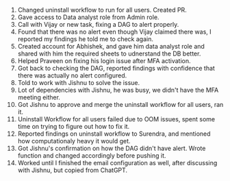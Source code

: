 1. Changed uninstall workflow to run for all users. Created PR.
2. Gave access to Data analyst role from Admin role.
3. Call with Vijay or new task, fixing a DAG to alert properly.
4. Found that there was no alert even though Vijay claimed there was, I reported my findings he told me to check again.
5. Created account for Abhishek, and gave him data analyst role and shared with him the required sheets to udnerstand the DB better.
6. Helped Praveen on fixing his login issue after MFA activation.
7. Got back to checking the DAG, reported findings with confidence that there was actually no alert configured.
8. Told to work with Jishnu to solve the issue.
9. Lot of dependencies with Jishnu, he was busy, we didn't have the MFA meeting either.
10. Got Jishnu to approve and merge the uninstall workflow for all users, ran it.
11. Uninstall Workflow for all users failed due to OOM issues, spent some time on trying to figure out how to fix it.
12. Reported findings on uninstall workflow to Surendra, and mentioned how computationaly heavy it would get.
13. Got Jishnu's confirmation on how the DAG didn't have alert. Wrote function and changed accordingly before pushing it.
14. Worked until I finished the email configuration as well, after discussing with Jishnu, but copied from ChatGPT.
